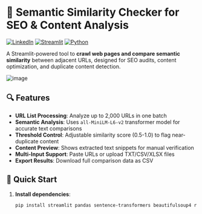 # 🧠 Semantic Similarity Checker for SEO & Content Analysis

[![LinkedIn](https://img.shields.io/badge/LinkedIn-Connect-blue?style=flat&logo=linkedin)](https://www.linkedin.com/in/amal-alexander-305780131/)
[![Streamlit](https://img.shields.io/badge/Streamlit-Web_App-FF4B4B?style=flat&logo=streamlit)](https://your-app-url.streamlit.app/)
[![Python](https://img.shields.io/badge/Python-3.8%2B-blue?style=flat&logo=python)](https://www.python.org/)

A Streamlit-powered tool to **crawl web pages and compare semantic similarity** between adjacent URLs, designed for SEO audits, content optimization, and duplicate content detection.

![image](https://github.com/user-attachments/assets/158b0795-e8f7-40b2-ad59-295df1d7ee3c)


## 🔍 Features

- **URL List Processing**: Analyze up to 2,000 URLs in one batch
- **Semantic Analysis**: Uses `all-MiniLM-L6-v2` transformer model for accurate text comparisons
- **Threshold Control**: Adjustable similarity score (0.5-1.0) to flag near-duplicate content
- **Content Preview**: Shows extracted text snippets for manual verification
- **Multi-Input Support**: Paste URLs or upload TXT/CSV/XLSX files
- **Export Results**: Download full comparison data as CSV

## 🚀 Quick Start

1. **Install dependencies**:
   ```bash
   pip install streamlit pandas sentence-transformers beautifulsoup4 requests
